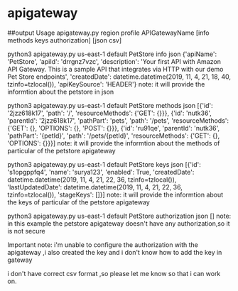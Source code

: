 # apigateway
##output
Usage apigateway.py region profile APIGatewayName [info methods keys authorization] [json csv]

python3 apigateway.py us-east-1 default PetStore info json
{'apiName': 'PetStore', 'apiId': 'drrgnz7vzc', 'description': 'Your first API with Amazon API Gateway. This is a sample API that integrates via HTTP with our demo Pet Store endpoints', 'createdDate': datetime.datetime(2019, 11, 4, 21, 18, 40, tzinfo=tzlocal()), 'apiKeySource': 'HEADER'}
note: it will provide the informtion about the petstore in json

python3 apigateway.py us-east-1 default PetStore methods  json
[{'id': '2jzz618k17', 'path': '/', 'resourceMethods': {'GET': {}}}, {'id': 'nutk36', 'parentId': '2jzz618k17', 'pathPart': 'pets', 'path': '/pets', 'resourceMethods': {'GET': {}, 'OPTIONS': {}, 'POST': {}}}, {'id': 'ru91qe', 'parentId': 'nutk36', 'pathPart': '{petId}', 'path': '/pets/{petId}', 'resourceMethods': {'GET': {}, 'OPTIONS': {}}}]
note: it will provide the informtion about the methods of particular of the petstore apigateway

python3 apigateway.py us-east-1 default PetStore keys  json
[{'id': 's1opgppfq4', 'name': 'surya123', 'enabled': True, 'createdDate': datetime.datetime(2019, 11, 4, 21, 22, 36, tzinfo=tzlocal()), 'lastUpdatedDate': datetime.datetime(2019, 11, 4, 21, 22, 36, tzinfo=tzlocal()), 'stageKeys': []}]
note: it will provide the informtion about the keys of particular of the petstore apigateway

python3 apigateway.py us-east-1 default PetStore authorization  json
[]
note: in this example the petstore apigateway doesn't have any authorization,so it is not secure

Important note: i'm unable to configure the authorization with the apigateway ,i also created the key and i don't know how to add the key in gateway

i don't have correct csv format ,so please let me know so that i can work on.
